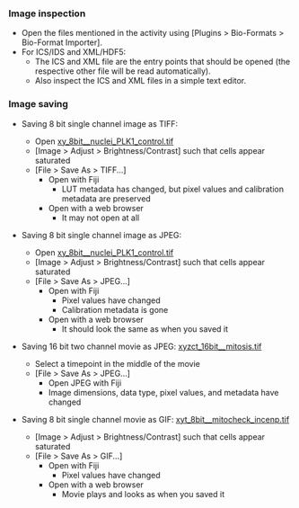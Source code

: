 ### Image inspection

- Open the files mentioned in the activity using [Plugins > Bio-Formats > Bio-Format Importer]. 
- For ICS/IDS and XML/HDF5:
  - The ICS and XML file are the entry points that should be opened (the respective other file will be read automatically).
  - Also inspect the ICS and XML files in a simple text editor.

### Image saving

- Saving 8 bit single channel image as TIFF: 
  - Open [xy_8bit__nuclei_PLK1_control.tif](https://github.com/NEUBIAS/training-resources/raw/master/image_data/xy_8bit__nuclei_PLK1_control.tif) 
  - [Image > Adjust > Brightness/Contrast] such that cells appear saturated
  - [File > Save As > TIFF...] 
    - Open with Fiji 
      - LUT metadata has changed, but pixel values and calibration metadata are preserved
    - Open with a web browser
      - It may not open at all

- Saving 8 bit single channel image as JPEG: 
  - Open [xy_8bit__nuclei_PLK1_control.tif](https://github.com/NEUBIAS/training-resources/raw/master/image_data/xy_8bit__nuclei_PLK1_control.tif) 
  - [Image > Adjust > Brightness/Contrast] such that cells appear saturated
  - [File > Save As > JPEG...] 
    - Open with Fiji
      - Pixel values have changed
      - Calibration metadata is gone
    - Open with a web browser
      - It should look the same as when you saved it

- Saving 16 bit two channel movie as JPEG: [xyzct_16bit__mitosis.tif](https://github.com/NEUBIAS/training-resources/raw/master/image_data/xyzct_16bit__mitosis.tif)
  - Select a timepoint in the middle of the movie 
  - [File > Save As > JPEG...] 
    - Open JPEG with Fiji
    - Image dimensions, data type, pixel values, and metadata have changed  
  
- Saving 8 bit single channel movie as GIF: [xyt_8bit__mitocheck_incenp.tif](https://github.com/NEUBIAS/training-resources/raw/master/image_data/xyt_8bit__mitocheck_incenp.tif)
  - [Image > Adjust > Brightness/Contrast] such that cells appear saturated
  - [File > Save As > GIF...] 
    - Open with Fiji
      - Pixel values have changed
    - Open with a web browser
      - Movie plays and looks as when you saved it 
 

